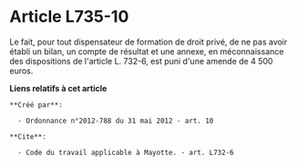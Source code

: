 # Article L735-10

Le fait, pour tout dispensateur de formation de droit privé, de ne pas avoir établi un bilan, un compte de résultat et une
annexe, en méconnaissance des dispositions de l'article L. 732-6, est puni d'une amende de 4 500 euros.

**Liens relatifs à cet article**

	**Créé par**:

	  - Ordonnance n°2012-788 du 31 mai 2012 - art. 10

	**Cite**:

	  - Code du travail applicable à Mayotte. - art. L732-6
